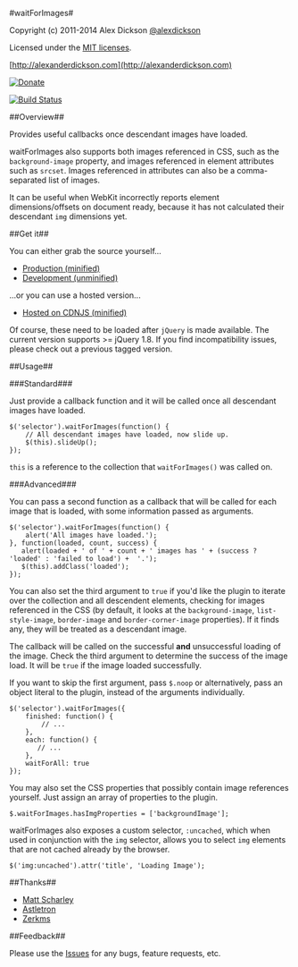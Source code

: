 #waitForImages#

Copyright (c) 2011-2014 Alex Dickson [@alexdickson](http://twitter.com/alexdickson)

Licensed under the [MIT licenses](https://raw.github.com/alexanderdickson/waitForImages/master/LICENSE-MIT).

[http://alexanderdickson.com](http://alexanderdickson.com)

[![Donate](http://www.pledgie.com/campaigns/18572.png?skin_name=chrome)](http://www.pledgie.com/campaigns/18572)


[![Build Status](https://secure.travis-ci.org/alexanderdickson/waitForImages.png)](http://travis-ci.org/alexanderdickson/waitForImages)

##Overview##

Provides useful callbacks once descendant images have loaded.

waitForImages also supports both images referenced in CSS, such as the `background-image` property, and images referenced in element attributes such as `srcset`. Images referenced in attributes can also be a comma-separated list of images.

It can be useful when WebKit incorrectly reports element dimensions/offsets on document ready, because it has not calculated their descendant `img` dimensions yet.


##Get it##

You can either grab the source yourself...

- [Production (minified)](https://raw.github.com/alexanderdickson/waitForImages/master/dist/jquery.waitforimages.min.js)
- [Development (unminified)](https://raw.github.com/alexanderdickson/waitForImages/master/dist/jquery.waitforimages.js)

...or you can use a hosted version...

- [Hosted on CDNJS (minified)](http://cdnjs.cloudflare.com/ajax/libs/jquery.waitforimages/1.5.0/jquery.waitforimages.min.js)

Of course, these need to be loaded after `jQuery` is made available. The current version supports >= jQuery 1.8. If you find incompatibility issues, please check out a previous tagged version.

##Usage##

###Standard###

Just provide a callback function and it will be called once all descendant images have loaded.

    $('selector').waitForImages(function() {
        // All descendant images have loaded, now slide up.
        $(this).slideUp();
    });

`this` is a reference to the collection that `waitForImages()` was called on.

###Advanced###

You can pass a second function as a callback that will be called for each image that is loaded, with some information passed as arguments.

    $('selector').waitForImages(function() {
        alert('All images have loaded.');
    }, function(loaded, count, success) {
       alert(loaded + ' of ' + count + ' images has ' + (success ? 'loaded' : 'failed to load') +  '.');
       $(this).addClass('loaded');
    });

You can also set the third argument to `true` if you'd like the plugin to iterate over the collection and all descendent elements, checking for images referenced in the CSS (by default, it looks at the `background-image`, `list-style-image`, `border-image` and `border-corner-image` properties). If it finds any, they will be treated as a descendant image.

The callback will be called on the successful **and** unsuccessful loading of the image. Check the third argument to determine the success of the image load. It will be `true` if the image loaded successfully.

If you want to skip the first argument, pass `$.noop` or alternatively, pass an object literal to the plugin, instead of the arguments individually.

    $('selector').waitForImages({
        finished: function() {
            // ...
        },
        each: function() {
           // ...
        },
        waitForAll: true
    });

You may also set the CSS properties that possibly contain image references yourself. Just assign an array of properties to the plugin.

    $.waitForImages.hasImgProperties = ['backgroundImage'];

waitForImages also exposes a custom selector, `:uncached`, which when used in conjunction with the `img` selector, allows you to select `img` elements that are not cached already by the browser.

    $('img:uncached').attr('title', 'Loading Image');

##Thanks##

- [Matt Scharley](https://github.com/mscharley)
- [Astletron](https://github.com/astletron)
- [Zerkms](https://github.com/zerkms)


##Feedback##

Please use the [Issues](https://github.com/alexanderdickson/waitForImages/issues) for any bugs, feature requests, etc.

